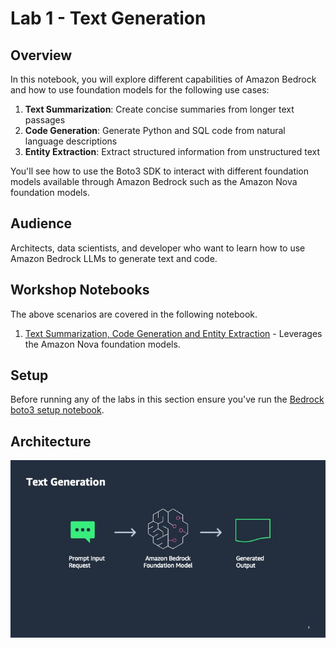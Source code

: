 # Lab 1 - Text Generation

## Overview

In this notebook, you will explore different capabilities of Amazon Bedrock and how to use foundation models for the following use cases:

1. **Text Summarization**: Create concise summaries from longer text passages
2. **Code Generation**: Generate Python and SQL code from natural language descriptions
3. **Entity Extraction**: Extract structured information from unstructured text

You'll see how to use the Boto3 SDK to interact with different foundation models available through Amazon Bedrock such as the Amazon Nova foundation models.

## Audience

Architects, data scientists, and developer who want to learn how to use Amazon Bedrock LLMs to generate text and code.

## Workshop Notebooks

The above scenarios are covered in the following notebook.

1. [Text Summarization, Code Generation and Entity Extraction](./01_text_and_code_generation_w_bedrock.ipynb) - Leverages the Amazon Nova foundation models.

## Setup

Before running any of the labs in this section ensure you've run the [Bedrock boto3 setup notebook](../00_Prerequisites/bedrock_basics.ipynb#Prerequisites).

## Architecture

![Bedrock](./images/bedrock.jpg)
